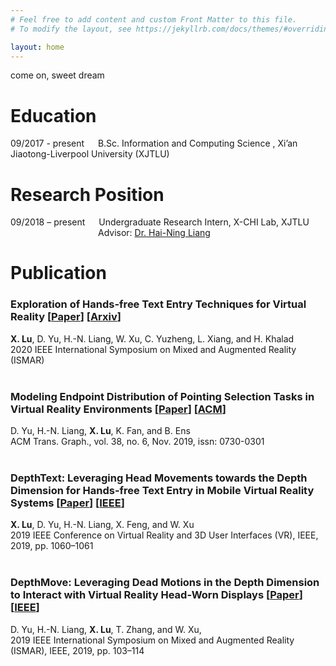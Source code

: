 ```yaml
---
# Feel free to add content and custom Front Matter to this file.
# To modify the layout, see https://jekyllrb.com/docs/themes/#overriding-theme-defaults

layout: home
---
```

come on, sweet dream

# Education

09/2017 - present &emsp; B.Sc. Information and Computing Science , Xi’an Jiaotong-Liverpool University (XJTLU)

# Research Position

09/2018 – present &emsp; Undergraduate Research Intern, X-CHI Lab, XJTLU <br />
&emsp;&emsp;&emsp;&emsp;&emsp;&emsp;&emsp;&emsp;&emsp;&emsp;Advisor: [Dr. Hai-Ning Liang](https://www.xjtlu.edu.cn/en/departments/academic-departments/school-of-advanced-technology/staff/haining-liang)


# Publication

### Exploration of Hands-free Text Entry Techniques for Virtual Reality [[Paper](papers/20_Blink.pdf)] [[Arxiv](https://arxiv.org/abs/2010.03247)]<br />
**X. Lu**, D. Yu, H.-N. Liang, W. Xu, C. Yuzheng, L. Xiang, and H. Khalad<br /> 
2020 IEEE International Symposium on Mixed and Augmented Reality (ISMAR)<br /><br />

### Modeling Endpoint Distribution of Pointing Selection Tasks in Virtual Reality Environments [[Paper](papers/19_Modeling.pdf)] [[ACM](https://dl.acm.org/doi/10.1145/3355089.3356544)] <br />
D. Yu, H.-N. Liang, **X. Lu**, K. Fan, and B. Ens<br /> 
ACM Trans. Graph., vol. 38, no. 6, Nov. 2019, issn: 0730-0301<br /><br /> 

### DepthText: Leveraging Head Movements towards the Depth Dimension for Hands-free Text Entry in Mobile Virtual Reality Systems [[Paper](papers/19_DepthText_poster.pdf)] [[IEEE](https://ieeexplore.ieee.org/document/8797901)]<br />
**X. Lu**, D. Yu, H.-N. Liang, X. Feng, and W. Xu<br /> 
2019 IEEE Conference on Virtual Reality and 3D User Interfaces (VR), IEEE, 2019, pp. 1060–1061<br /><br />

### DepthMove: Leveraging Dead Motions in the Depth Dimension to Interact with Virtual Reality Head-Worn Displays [[Paper](papers/19_DepthMove.pdf)] [[IEEE](https://ieeexplore.ieee.org/document/8943683)] <br />
D. Yu, H.-N. Liang, **X. Lu**, T. Zhang, and W. Xu, <br /> 
2019 IEEE International Symposium on Mixed and Augmented Reality (ISMAR), IEEE, 2019, pp. 103–114
